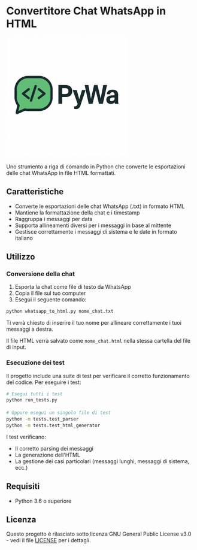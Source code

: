 # Convertitore Chat WhatsApp in HTML

![Icona progetto](icon.png)

Uno strumento a riga di comando in Python che converte le esportazioni delle chat WhatsApp in file HTML formattati.

## Caratteristiche

- Converte le esportazioni delle chat WhatsApp (.txt) in formato HTML
- Mantiene la formattazione della chat e i timestamp
- Raggruppa i messaggi per data
- Supporta allineamenti diversi per i messaggi in base al mittente
- Gestisce correttamente i messaggi di sistema e le date in formato italiano

## Utilizzo

### Conversione della chat

1. Esporta la chat come file di testo da WhatsApp
2. Copia il file sul tuo computer
3. Esegui il seguente comando:

```bash
python whatsapp_to_html.py nome_chat.txt
```

Ti verrà chiesto di inserire il tuo nome per allineare correttamente i tuoi messaggi a destra.

Il file HTML verrà salvato come `nome_chat.html` nella stessa cartella del file di input.

### Esecuzione dei test

Il progetto include una suite di test per verificare il corretto funzionamento del codice. Per eseguire i test:

```bash
# Esegui tutti i test
python run_tests.py

# Oppure esegui un singolo file di test
python -m tests.test_parser
python -m tests.test_html_generator
```

I test verificano:
- Il corretto parsing dei messaggi
- La generazione dell'HTML
- La gestione dei casi particolari (messaggi lunghi, messaggi di sistema, ecc.)

## Requisiti

- Python 3.6 o superiore

## Licenza

Questo progetto è rilasciato sotto licenza GNU General Public License v3.0 - vedi il file [LICENSE](LICENSE) per i dettagli.
